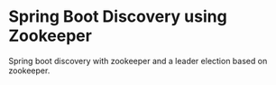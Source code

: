 # Spring Boot Discovery using Zookeeper

Spring boot discovery with zookeeper and a leader election based on zookeeper.

